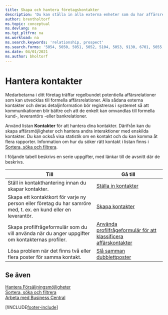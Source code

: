 ```yaml
---
title: Skapa och hantera företagskontakter
description: 'Du kan ställa in alla externa enheter som du har affärsrelationer med (till exempel potentiella kunder, leverantörer och konsulter) för kontakter.'
author: brentholtorf
ms.topic: conceptual
ms.devlang: na
ms.tgt_pltfrm: na
ms.workload: na
ms.search.keywords: 'relationship, prospect'
ms.search.forms: '5054, 5050, 5051, 5052, 5104, 5053, 9130, 6701, 5055, 1604'
ms.date: 04/01/2021
ms.author: bholtorf
---
```

# <a name="managing-contacts"></a>Hantera kontakter

Medarbetarna i ditt företag träffar regelbundet potentiella affärsrelationer som kan utvecklas till formella affärsrelationer. Alla sådana externa kontakter och deras detaljinformation bör registreras i systemet så att kommunikationen blir bättre och att de enkelt kan omvandlas till formella kund-, leverantörs -eller bankrelationer.

Använd listan **Kontakter** för att hantera dina kontakter. Därifrån kan du skapa affärsmöjligheter och hantera andra interaktioner med enskilda kontakter. Du kan också visa statistik om en kontakt och du kan komma åt flera rapporter. Information om hur du söker rätt kontakt i listan finns i [Sortera, söka och filtrera](ui-enter-criteria-filters.md).  

I följande tabell beskrivs en serie uppgifter, med länkar till de avsnitt där de beskrivs.

| Till | Gå till |
| --- | --- |
| Ställ in kontakthantering innan du skapar kontakter. |[Ställa in kontakter](marketing-setup-contacts.md) |
| Skapa ett kontaktkort för varje ny person eller företag du har samröre med, t. ex. en kund eller en leverantör. |[Skapa kontakter](marketing-create-contact-companies.md) |
|Skapa profilfrågeformulär som du vill använda när du anger uppgifter om kontakternas profiler.|[Använda profilfrågeformulär för att klassificera affärskontakter](marketing-create-contact-profile-questionnaire.md)|
|Lösa problem när det finns två eller flera poster för samma kontakt.|[Slå samman dubblettposter](sales-how-merge-duplicate-records.md)|

## <a name="see-also"></a>Se även

[Hantera Försäljningsmöjligheter](marketing-manage-sales-opportunities.md)  
[Sortera, söka och filtrera](ui-enter-criteria-filters.md)  
[Arbeta med Business Central](ui-work-product.md)  


[!INCLUDE[footer-include](includes/footer-banner.md)]

